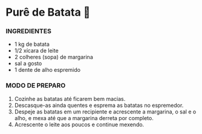 # Purê de Batata :potato:



### INGREDIENTES

- 1 kg de batata
- 1/2 xícara de leite
- 2 colheres (sopa) de margarina
- sal a gosto
- 1 dente de alho espremido

### MODO DE PREPARO

1. Cozinhe as batatas até ficarem bem macias.
2. Descasque-as ainda quentes e esprema as batatas no espremedor.
3. Despeje as batatas em um recipiente e acrescente a margarina, o sal e o alho, e mexa até que a margarina derreta por completo.
4. Acrescente o leite aos poucos e continue mexendo.


